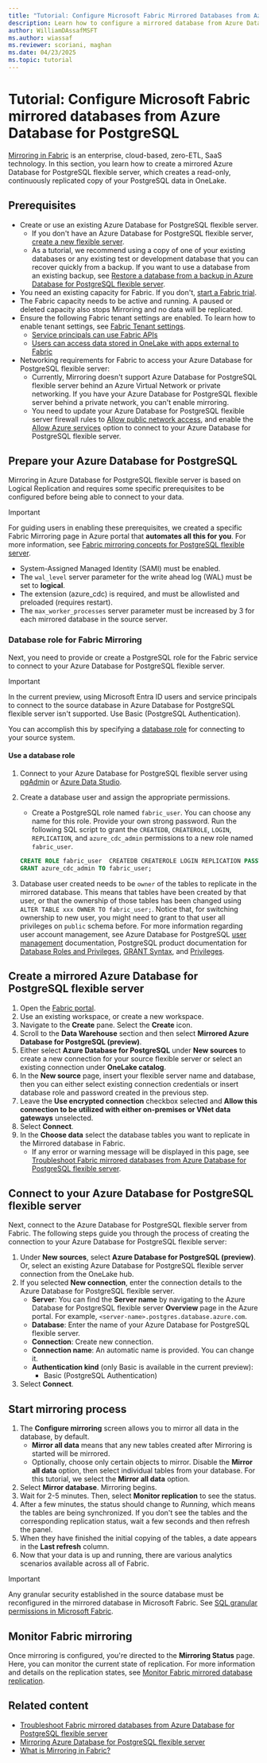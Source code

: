 ```yaml
---
title: "Tutorial: Configure Microsoft Fabric Mirrored Databases from Azure Database for PostgreSQL Flexible Server"
description: Learn how to configure a mirrored database from Azure Database for PostgreSQL flexible server in Microsoft Fabric.
author: WilliamDAssafMSFT
ms.author: wiassaf
ms.reviewer: scoriani, maghan
ms.date: 04/23/2025
ms.topic: tutorial
---
```


# Tutorial: Configure Microsoft Fabric mirrored databases from Azure Database for PostgreSQL

[Mirroring in Fabric](overview.md) is an enterprise, cloud-based, zero-ETL, SaaS technology. In this section, you learn how to create a mirrored Azure Database for PostgreSQL flexible server, which creates a read-only, continuously replicated copy of your PostgreSQL data in OneLake.

## Prerequisites

- Create or use an existing Azure Database for PostgreSQL flexible server.
    - If you don't have an Azure Database for PostgreSQL flexible server, [create a new flexible server](/azure/postgresql/flexible-server/quickstart-create-server).
    - As a tutorial, we recommend using a copy of one of your existing databases or any existing test or development database that you can recover quickly from a backup. If you want to use a database from an existing backup, see [Restore a database from a backup in Azure Database for PostgreSQL flexible server](/azure/postgresql/flexible-server/how-to-restore-latest-restore-point).
- You need an existing capacity for Fabric. If you don't, [start a Fabric trial](../../fundamentals/fabric-trial.md).
- The Fabric capacity needs to be active and running. A paused or deleted capacity also stops Mirroring and no data will be replicated.
- Ensure the following Fabric tenant settings are enabled. To learn how to enable tenant settings, see [Fabric Tenant settings](../../admin/about-tenant-settings.md).
    - [Service principals can use Fabric APIs](../../admin/service-admin-portal-developer.md#service-principals-can-use-fabric-apis)
    - [Users can access data stored in OneLake with apps external to Fabric](../../admin/tenant-settings-index.md#onelake-settings)
- Networking requirements for Fabric to access your Azure Database for PostgreSQL flexible server:
    - Currently, Mirroring doesn't support Azure Database for PostgreSQL flexible server behind an Azure Virtual Network or private networking. If you have your Azure Database for PostgreSQL flexible server behind a private network, you can't enable mirroring.
    - You need to update your Azure Database for PostgreSQL flexible server firewall rules to [Allow public network access](/azure/postgresql/flexible-server/how-to-networking-servers-deployed-public-access-enable-public-access), and enable the [Allow Azure services](/azure/postgresql/flexible-server/concepts-networking-public#allow-all-azure-ip-addresses) option to connect to your Azure Database for PostgreSQL flexible server.

## Prepare your Azure Database for PostgreSQL

Mirroring in Azure Database for PostgreSQL flexible server is based on Logical Replication and requires some specific prerequisites to be configured before being able to connect to your data.

> [!IMPORTANT]
> For guiding users in enabling these prerequisites, we created a specific Fabric Mirroring page in Azure portal that **automates all this for you**. For more information, see [Fabric mirroring concepts for PostgreSQL flexible server](/azure/postgresql/flexible-server/concepts-fabric-mirroring).
>
> - System-Assigned Managed Identity (SAMI) must be enabled.
> - The `wal_level` server parameter for the write ahead log (WAL) must be set to **logical**.
> - The extension (azure_cdc) is required, and must be allowlisted and preloaded (requires restart).
> - The `max_worker_processes` server parameter must be increased by 3 for each mirrored database in the source server.

### Database role for Fabric Mirroring

Next, you need to provide or create a PostgreSQL role for the Fabric service to connect to your Azure Database for PostgreSQL flexible server.

> [!IMPORTANT]  
> In the current preview, using Microsoft Entra ID users and service principals to connect to the source database in Azure Database for PostgreSQL flexible server isn't supported. Use Basic (PostgreSQL Authentication).

You can accomplish this by specifying a [database role](#use-a-database-role) for connecting to your source system.

#### Use a database role

1. Connect to your Azure Database for PostgreSQL flexible server using [pgAdmin](https://www.pgadmin.org/) or [Azure Data Studio](/sql/azure-data-studio/download-azure-data-studio).
1. Create a database user and assign the appropriate permissions.
    - Create a PostgreSQL role named `fabric_user`. You can choose any name for this role. Provide your own strong password. Run the following SQL script to grant the `CREATEDB`, `CREATEROLE`, `LOGIN`, `REPLICATION`, and `azure_cdc_admin` permissions to a new role named `fabric_user`.

    ```sql
    CREATE ROLE fabric_user  CREATEDB CREATEROLE LOGIN REPLICATION PASSWORD '<strong password>';
    GRANT azure_cdc_admin TO fabric_user;
    ```

1. Database user created needs to be `owner` of the tables to replicate in the mirrored database. This means that tables have been created by that user, or that the ownership of those tables has been changed using `ALTER TABLE xxx OWNER TO fabric_user;`. Notice that, for switching ownership to new user, you might need to grant to that user all privileges on `public` schema before. For more information regarding user account management, see Azure Database for PostgreSQL [user management](/azure/postgresql/flexible-server/how-to-create-users) documentation, PostgreSQL product documentation for [Database Roles and Privileges](https://www.postgresql.org/docs/current/static/user-manag.html), [GRANT Syntax](https://www.postgresql.org/docs/current/static/sql-grant.html), and [Privileges](https://www.postgresql.org/docs/current/static/ddl-priv.html).

## Create a mirrored Azure Database for PostgreSQL flexible server

1. Open the [Fabric portal](https://fabric.microsoft.com).
1. Use an existing workspace, or create a new workspace.
1. Navigate to the **Create** pane. Select the **Create** icon.
1. Scroll to the **Data Warehouse** section and then select **Mirrored Azure Database for PostgreSQL (preview)**.
1. Either select **Azure Database for PostgreSQL** under **New sources** to create a new connection for your source flexible server or select an existing connection under **OneLake catalog**.
1. In the **New source** page, insert your flexible server name and database, then you can either select existing connection credentials or insert database role and password created in the previous step.
1. Leave the **Use encrypted connection** checkbox selected and **Allow this connection to be utilized with either on-premises or VNet data gateways** unselected.
1. Select **Connect**.
1. In the **Choose data** select the database tables you want to replicate in the Mirrored database in Fabric.
    - If any error or warning message will be displayed in this page, see [Troubleshoot Fabric mirrored databases from Azure Database for PostgreSQL flexible server](azure-database-postgresql-troubleshoot.md).

## Connect to your Azure Database for PostgreSQL flexible server

Next, connect to the Azure Database for PostgreSQL flexible server from Fabric. The following steps guide you through the process of creating the connection to your Azure Database for PostgreSQL flexible server:

1. Under **New sources**, select **Azure Database for PostgreSQL (preview)**. Or, select an existing Azure Database for PostgreSQL flexible server connection from the OneLake hub.
1. If you selected **New connection**, enter the connection details to the Azure Database for PostgreSQL flexible server.
   - **Server**: You can find the **Server name** by navigating to the Azure Database for PostgreSQL flexible server **Overview** page in the Azure portal. For example, `<server-name>.postgres.database.azure.com`.
   - **Database**: Enter the name of your Azure Database for PostgreSQL flexible server.
   - **Connection**: Create new connection.
   - **Connection name**: An automatic name is provided. You can change it.
   - **Authentication kind** (only Basic is available in the current preview):
       - Basic (PostgreSQL Authentication)
1. Select **Connect**.

## Start mirroring process

1. The **Configure mirroring** screen allows you to mirror all data in the database, by default.
    - **Mirror all data** means that any new tables created after Mirroring is started will be mirrored.
    - Optionally, choose only certain objects to mirror. Disable the **Mirror all data** option, then select individual tables from your database.
    For this tutorial, we select the **Mirror all data** option.
1. Select **Mirror database**. Mirroring begins.
1. Wait for 2-5 minutes. Then, select **Monitor replication** to see the status.
1. After a few minutes, the status should change to *Running*, which means the tables are being synchronized.
    If you don't see the tables and the corresponding replication status, wait a few seconds and then refresh the panel.
1. When they have finished the initial copying of the tables, a date appears in the **Last refresh** column.
1. Now that your data is up and running, there are various analytics scenarios available across all of Fabric.

> [!IMPORTANT]
> Any granular security established in the source database must be reconfigured in the mirrored database in Microsoft Fabric. See [SQL granular permissions in Microsoft Fabric](../../data-warehouse/sql-granular-permissions.md).

## Monitor Fabric mirroring

Once mirroring is configured, you're directed to the **Mirroring Status** page. Here, you can monitor the current state of replication. For more information and details on the replication states, see [Monitor Fabric mirrored database replication](monitor.md).

## Related content

- [Troubleshoot Fabric mirrored databases from Azure Database for PostgreSQL flexible server](azure-database-postgresql-troubleshoot.md)
- [Mirroring Azure Database for PostgreSQL flexible server](azure-database-postgresql.md)
- [What is Mirroring in Fabric?](overview.md)

